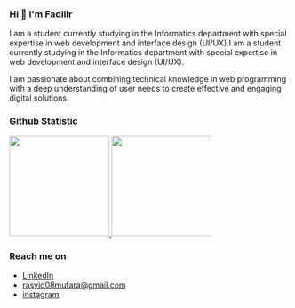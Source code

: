 ### Hi 👋 I'm Fadillr

I am a student currently studying in the Informatics department with special expertise in web development and interface design (UI/UX).I am a student currently studying in the Informatics department with special expertise in web development and interface design (UI/UX).

I am passionate about combining technical knowledge in web programming with a deep understanding of user needs to create effective and engaging digital solutions.

### Github Statistic
<p align="left">
<a href="https://github.com/fadillr">
  <img height="180em" src="https://github-readme-stats-eight-theta.vercel.app/api?username=fadillr&show_icons=true&theme=algolia&include_all_commits=true&count_private=true"/>
  <img height="180em" src="https://github-readme-stats-eight-theta.vercel.app/api/top-langs/?username=fadillr&layout=compact&langs_count=8&theme=algolia"/>
</a>
</p>

### Reach me on
- <a href="https://linkedin.com/in/muhammad-fadillah-rasyid-63084a134/">LinkedIn</a>
- rasyid08mufara@gmail.com
- <a href="https://instagram.com/fadillrsyd">instagram</a>
